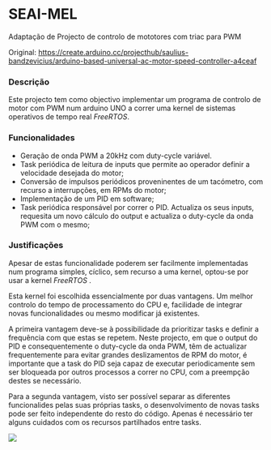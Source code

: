 # SEAI-MEL

Adaptação de Projecto de controlo de mototores com triac para PWM

Original:
https://create.arduino.cc/projecthub/saulius-bandzevicius/arduino-based-universal-ac-motor-speed-controller-a4ceaf


### Descrição
Este projecto tem como objectivo implementar um programa de controlo de motor com PWM num arduino UNO a correr uma kernel de sistemas operativos de tempo real *FreeRTOS*.

### Funcionalidades

- Geração de onda PWM a 20kHz com duty-cycle variável.
- Task periódica de leitura de inputs que permite ao operador definir a velocidade desejada do motor;
- Conversão de impulsos periódicos proveninentes de um tacómetro, com recurso a interrupções, em RPMs do motor;
- Implementação de um PID em software;
- Task periódica responsável por correr o PID. Actualiza os seus inputs, requesita um novo cálculo do output e actualiza o duty-cycle da onda PWM com o mesmo;

### Justificações
Apesar de estas funcionalidade poderem ser facilmente implementadas num programa simples, cíclico, sem recurso a uma kernel, optou-se por usar a kernel *FreeRTOS* .

Esta kernel foi escolhida essencialmente por duas vantagens. Um melhor controlo do tempo de processamento do CPU e, facilidade de integrar novas funcionalidades ou mesmo modificar já existentes.

A primeira vantagem deve-se à possibilidade da prioritizar tasks e definir a frequência com que estas se repetem. Neste projecto, em que o output do PID e consequentemente o duty-cycle da onda PWM, têm de actualizar frequentemente para evitar grandes deslizamentos de RPM do motor, é importante que a task do PID seja capaz de executar periodicamente sem ser bloqueada por outros processos a correr no CPU, com a preempção destes se necessário.

Para a segunda vantagem, visto ser possível separar as diferentes funcionalides pelas suas próprias tasks, o desenvolvimento de novas tasks pode ser feito independente do resto do código. Apenas é necessário ter alguns cuidados com os recursos partilhados entre tasks.

![](https://github.com/FranciscoGilCC/SEAI-MEL/blob/master/images/Schematic.png)